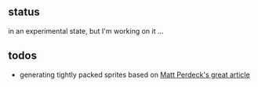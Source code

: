 status
------
in an experimental state, but I'm working on it ...

todos
-----
- generating tightly packed sprites based on [Matt Perdeck's great article](http://www.codeproject.com/KB/web-image/rectanglepacker.aspx)
